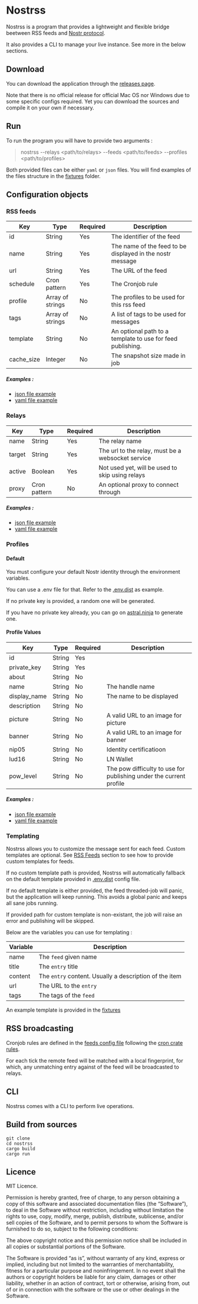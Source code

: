 # Nostrss
Nostrss is a program that provides a lightweight and flexible bridge beetween RSS feeds and [Nostr protocol](https://nostr.com/).

It also provides a CLI to manage your live instance. See more in the below sections. 
## Download

You can download the application through the [releases page](https://github.com/Asone/nostrss/releases).

Note that there is no official release for official Mac OS nor Windows due to some specific configs required. Yet you can
download the sources and compile it on your own if necessary.

## Run 

To run the program you will have to provide two arguments : 

> nostrss --relays <path/to/relays> --feeds <path/to/feeds> --profiles <path/to/profiles>

Both provided files can be either `yaml` or `json` files. 
You will find examples of the files structure in the [fixtures](./src/fixtures/) folder.

## Configuration objects
### RSS feeds

| Key       | Type          | Required | Description
|-----------|---------------|----------|------------------------------------------------------------|
| id        | String        | Yes      | The identifier of the feed                                 |
| name      | String        | Yes      | The name of the feed to be displayed in the nostr message  |
| url       | String        | Yes      | The URL of the feed                                        |
| schedule  | Cron pattern  | Yes      | The Cronjob rule                                           |
| profile   | Array of strings | No       | The profiles to be used for this rss feed                   |
| tags   | Array of strings        | No       | A list of tags to be used for messages                   |
| template | String | No | An optional path to a template to use for feed publishing. |
| cache_size | Integer | No | The snapshot size made in job |

##### Examples : 
- [json file example](./src/fixtures/rss.json)       
- [yaml file example](./src/fixtures/rss.yaml)
### Relays

| Key       | Type          | Required | Description
|-----------|---------------|----------|------------------------------------------------------------|
| name      | String        | Yes      | The relay name                                             |
| target    | String        | Yes      | The url to the relay, must be a websocket service          |
| active    | Boolean        | Yes      | Not used yet, will be used to skip using relays            |
| proxy     | Cron pattern  | No       | An optional proxy to connect through                       |

##### Examples : 
- [json file example](./src/fixtures/relays.json)       
- [yaml file example](./src/fixtures/relays.yaml)

### Profiles
#### Default

You must configure your default Nostr identity through the environment variables. 

You can use a .env file for that. Refer to  the [.env.dist](./.env.dist) as example.

If no private key is provided, a random one will be generated. 

If you have no private key already, you can go on [astral.ninja](https://astral.ninja/) to generate one. 

#### Profile Values

| Key           | Type          | Required | Description                                                |
|---------------|---------------|----------|------------------------------------------------------------|
| id            | String        | Yes      |                                             |
| private_key   | String        | Yes      |           |
| about         | String        | No       | 
| name          | String        | No       | The handle name                                            |
| display_name  | String        | No       | The name to be displayed                                   |
| description   | String        | No       |                                                            |
| picture       | String        | No       | A valid URL to an image for picture                        |
| banner        | String        | No       | A valid URL to an image for banner                         |
| nip05 | String| No | Identity certificatioon
| lud16         | String        |No       | LN Wallet |
| pow_level         | String        |No       | The pow difficulty to use for publishing under the current profile |

##### Examples : 
- [json file example](./src/fixtures/profiles.json)       
- [yaml file example](./src/fixtures/profiles.yaml)

### Templating

Nostrss allows you to customize the message sent for each feed. Custom templates are optional. 
See [RSS Feeds](#rss-feeds) section to see how to provide custom templates for feeds. 

If no custom template path is provided, Nostrss will automatically fallback on the default template provided in [.env.dist](./.env.dist) config file.

If no default template is either provided, the feed threaded-job will panic, but the application will keep running.
This avoids a global panic and keeps all sane jobs running.

If provided path for custom template is non-existant, the job will raise an error and publishing will be skipped.

Below are the variables you can use for templating : 

| Variable     | Description                       |
| ------------ |---------------------------------- |
| name         | The `feed` given name             |
| title        | The `entry` title                 |
| content      | The `entry` content. Usually a description of the item |
| url          | The URL to the `entry`            |
| tags         | The tags of the `feed`            |

An example template is provided in the [fixtures](./src/fixtures/default.template)

## RSS broadcasting 

Cronjob rules are defined in the [feeds config file](./src/fixtures/rss.json) following the [cron crate rules](https://crates.io/crates/cron).

For each tick the remote feed will be matched with a local fingerprint, for which, any unmatching entry against of the feed will be broadcasted to relays. 

## CLI 

Nostrss comes with a CLI to perform live operations. 

## Build from sources

````
git clone 
cd nostrss
cargo build
cargo run
````

##  Licence

MIT Licence.

Permission is hereby granted, free of charge, to any person obtaining a copy of this software and associated documentation files (the “Software”), to deal in the Software without restriction, including without limitation the rights to use, copy, modify, merge, publish, distribute, sublicense, and/or sell copies of the Software, and to permit persons to whom the Software is furnished to do so, subject to the following conditions:

The above copyright notice and this permission notice shall be included in all copies or substantial portions of the Software.

The Software is provided “as is”, without warranty of any kind, express or implied, including but not limited to the warranties of merchantability, fitness for a particular purpose and noninfringement. In no event shall the authors or copyright holders be liable for any claim, damages or other liability, whether in an action of contract, tort or otherwise, arising from, out of or in connection with the software or the use or other dealings in the Software.
